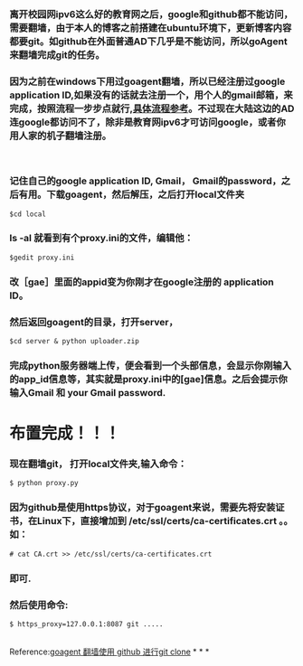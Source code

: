 <!-- 
.. link: 
.. description: 
.. tags: IT , ubuntu
.. date: 2014/07/17 00:44:05
.. title: 在Ubuntu环境安装配置GoAgent
.. slug: install-and-configure-goagent-at-ubuntu
-->


### 离开校园网ipv6这么好的教育网之后，google和github都不能访问，需要翻墙，由于本人的博客之前搭建在ubuntu环境下，更新博客内容都要git。如github在外面普通AD下几乎是不能访问，所以goAgent来翻墙完成git的任务。

<!-- TEASER_END -->

### 因为之前在windows下用过goagent翻墙，所以已经注册过google application ID,如果没有的话就去注册一个，用个人的gmail邮箱，来完成，按照流程一步步点就行,<a href="https://www.x-berry.com/goagent/" target="_blank">具体流程参考</a>。不过现在大陆这边的AD连google都访问不了，除非是教育网ipv6才可访问google，或者你用人家的机子翻墙注册。

<br/>

### 记住自己的google application ID, Gmail， Gmail的password，之后有用。下载goagent，然后解压，之后打开local文件夹

    $cd local
    
### ls -al 就看到有个proxy.ini的文件，编辑他：

    $gedit proxy.ini 
    
### 改［gae］里面的appid变为你刚才在google注册的 application  ID。

### 然后返回goagent的目录，打开server，
    
    $cd server & python uploader.zip
    
### 完成python服务器端上传，便会看到一个头部信息，会显示你刚输入的app_id信息等，其实就是proxy.ini中的[gae]信息。之后会提示你输入Gmail 和 your Gmail password.

# 布置完成！！！

### 现在翻墙git， 打开local文件夹,输入命令：

    $ python proxy.py

### 因为github是使用https协议，对于goagent来说，需要先将安装证书，在Linux下，直接增加到   /etc/ssl/certs/ca-certificates.crt  。。如： 

    # cat CA.crt >> /etc/ssl/certs/ca-certificates.crt

### 即可.

### 然后使用命令:

    $ https_proxy=127.0.0.1:8087 git .....
    

<br/>
Reference:<a href="https://www.evernote.com/shard/s44/sh/c1082cf7-0afc-4bd2-a066-e3c8108c0c4a/dade7194e0d74ce1183d13641e72fd4c" target="_blank">goagent 翻墙使用 github 进行git clone</a>
 * * *